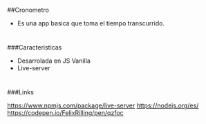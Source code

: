 ##Cronometro

- Es una app basica que toma el tiempo transcurrido.
# 



###Caracteristicas

- Desarrolada en JS Vanilla
- Live-server

# 


###Links

https://www.npmjs.com/package/live-server
https://nodejs.org/es/
https://codepen.io/FelixRilling/pen/qzfoc

# 
